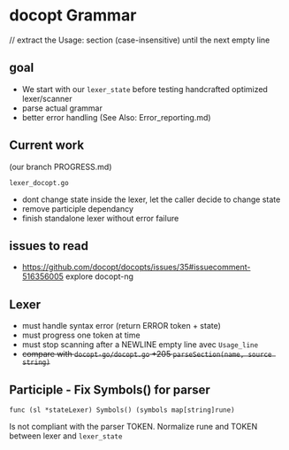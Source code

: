 # docopt Grammar
// extract the Usage: section (case-insensitive) until the next empty line

## goal

* We start with our `lexer_state` before testing handcrafted optimized lexer/scanner
* parse actual grammar
* better error handling (See Also: Error_reporting.md)

## Current work

(our branch PROGRESS.md)

`lexer_docopt.go`
* dont change state inside the lexer, let the caller decide to change state
 *  remove participle dependancy
* finish standalone lexer without error failure

## issues to read

* https://github.com/docopt/docopts/issues/35#issuecomment-516356005 explore docopt-ng

## Lexer

* must handle syntax error (return ERROR token + state)
* must progress one token at time
* must stop scanning after a NEWLINE empty line avec `Usage_line`
* ~~compare with `docopt-go/docopt.go` +205 `parseSection(name, source string)`~~

## Participle - Fix Symbols() for parser

`func (sl *stateLexer) Symbols() (symbols map[string]rune) `

Is not compliant with the parser TOKEN.
Normalize rune and TOKEN between lexer and `lexer_state`

